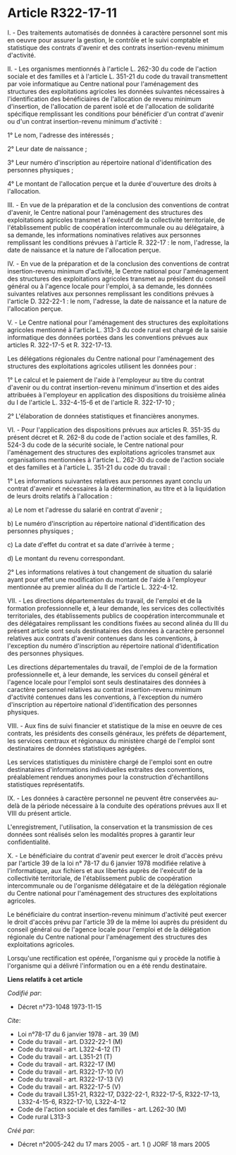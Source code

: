 # Article R322-17-11

I. - Des traitements automatisés de données à caractère personnel sont mis en oeuvre pour assurer la gestion, le contrôle et
le suivi comptable et statistique des contrats d'avenir et des contrats insertion-revenu minimum d'activité.

II. - Les organismes mentionnés à l'article L. 262-30 du code de l'action sociale et des familles et à l'article L. 351-21 du
code du travail transmettent par voie informatique au Centre national pour l'aménagement des structures des exploitations
agricoles les données suivantes nécessaires à l'identification des bénéficiaires de l'allocation de revenu minimum
d'insertion, de l'allocation de parent isolé et de l'allocation de solidarité spécifique remplissant les conditions pour
bénéficier d'un contrat d'avenir ou d'un contrat insertion-revenu minimum d'activité :

1° Le nom, l'adresse des intéressés ;

2° Leur date de naissance ;

3° Leur numéro d'inscription au répertoire national d'identification des personnes physiques ;

4° Le montant de l'allocation perçue et la durée d'ouverture des droits à l'allocation.

III. - En vue de la préparation et de la conclusion des conventions de contrat d'avenir, le Centre national pour
l'aménagement des structures des exploitations agricoles transmet à l'exécutif de la collectivité territoriale, de
l'établissement public de coopération intercommunale ou au délégataire, à sa demande, les informations nominatives relatives
aux personnes remplissant les conditions prévues à l'article R. 322-17 : le nom, l'adresse, la date de naissance et la nature
de l'allocation perçue.

IV. - En vue de la préparation et de la conclusion des conventions de contrat insertion-revenu minimum d'activité, le Centre
national pour l'aménagement des structures des exploitations agricoles transmet au président du conseil général ou à l'agence
locale pour l'emploi, à sa demande, les données suivantes relatives aux personnes remplissant les conditions prévues à
l'article D. 322-22-1 : le nom, l'adresse, la date de naissance et la nature de l'allocation perçue.

V. - Le Centre national pour l'aménagement des structures des exploitations agricoles mentionné à l'article L. 313-3 du code
rural est chargé de la saisie informatique des données portées dans les conventions prévues aux articles R. 322-17-5 et R.
322-17-13.

Les délégations régionales du Centre national pour l'aménagement des structures des exploitations agricoles utilisent les
données pour :

1° Le calcul et le paiement de l'aide à l'employeur au titre du contrat d'avenir ou du contrat insertion-revenu minimum
d'insertion et des aides attribuées à l'employeur en application des dispositions du troisième alinéa du I de l'article L.
332-4-15-6 et de l'article R. 322-17-10 ;

2° L'élaboration de données statistiques et financières anonymes.

VI. - Pour l'application des dispositions prévues aux articles R. 351-35 du présent décret et R. 262-8 du code de l'action
sociale et des familles, R. 524-3 du code de la sécurité sociale, le Centre national pour l'aménagement des structures des
exploitations agricoles transmet aux organisations mentionnées à l'article L. 262-30 du code de l'action sociale et des
familles et à l'article L. 351-21 du code du travail :

1° Les informations suivantes relatives aux personnes ayant conclu un contrat d'avenir et nécessaires à la détermination, au
titre et à la liquidation de leurs droits relatifs à l'allocation :

a) Le nom et l'adresse du salarié en contrat d'avenir ;

b) Le numéro d'inscription au répertoire national d'identification des personnes physiques ;

c) La date d'effet du contrat et sa date d'arrivée à terme ;

d) Le montant du revenu correspondant.

2° Les informations relatives à tout changement de situation du salarié ayant pour effet une modification du montant de
l'aide à l'employeur mentionnée au premier alinéa du II de l'article L. 322-4-12.

VII. - Les directions départementales du travail, de l'emploi et de la formation professionnelle et, à leur demande, les
services des collectivités territoriales, des établissements publics de coopération intercommunale et des délégataires
remplissant les conditions fixées au second alinéa du III du présent article sont seuls destinataires des données à caractère
personnel relatives aux contrats d'avenir contenues dans les conventions, à l'exception du numéro d'inscription au répertoire
national d'identification des personnes physiques.

Les directions départementales du travail, de l'emploi de de la formation professionnelle et, à leur demande, les services du
conseil général et l'agence locale pour l'emploi sont seuls destinataires des données à caractère personnel relatives au
contrat insertion-revenu minimum d'activité contenues dans les conventions, à l'exception du numéro d'inscription au
répertoire national d'identification des personnes physiques.

VIII. - Aux fins de suivi financier et statistique de la mise en oeuvre de ces contrats, les présidents des conseils
généraux, les préfets de département, les services centraux et régionaux du ministère chargé de l'emploi sont destinataires
de données statistiques agrégées.

Les services statistiques du ministère chargé de l'emploi sont en outre destinataires d'informations individuelles extraites
des conventions, préalablement rendues anonymes pour la construction d'échantillons statistiques représentatifs.

IX. - Les données à caractère personnel ne peuvent être conservées au-delà de la période nécessaire à la conduite des
opérations prévues aux II et VIII du présent article.

L'enregistrement, l'utilisation, la conservation et la transmission de ces données sont réalisés selon les modalités propres
à garantir leur confidentialité.

X. - Le bénéficiaire du contrat d'avenir peut exercer le droit d'accès prévu par l'article 39 de la loi n° 78-17 du 6 janvier
1978 modifiée relative à l'informatique, aux fichiers et aux libertés auprès de l'exécutif de la collectivité territoriale,
de l'établissement public de coopération intercommunale ou de l'organisme délégataire et de la délégation régionale du Centre
national pour l'aménagement des structures des exploitations agricoles.

Le bénéficiaire du contrat insertion-revenu minimum d'activité peut exercer le droit d'accès prévu par l'article 39 de la
même loi auprès du président du conseil général ou de l'agence locale pour l'emploi et de la délégation régionale du Centre
national pour l'aménagement des structures des exploitations agricoles.

Lorsqu'une rectification est opérée, l'organisme qui y procède la notifie à l'organisme qui a délivré l'information ou en a
été rendu destinataire.

**Liens relatifs à cet article**

_Codifié par_:

  - Décret n°73-1048 1973-11-15

_Cite_:

  - Loi n°78-17 du 6 janvier 1978 - art. 39 (M)
  - Code du travail - art. D322-22-1 (M)
  - Code du travail - art. L322-4-12 (T)
  - Code du travail - art. L351-21 (T)
  - Code du travail - art. R322-17 (M)
  - Code du travail - art. R322-17-10 (V)
  - Code du travail - art. R322-17-13 (V)
  - Code du travail - art. R322-17-5 (V)
  - Code du travail L351-21, R322-17, D322-22-1, R322-17-5, R322-17-13, L332-4-15-6, R322-17-10, L322-4-12
  - Code de l'action sociale et des familles - art. L262-30 (M)
  - Code rural L313-3

_Créé par_:

  - Décret n°2005-242 du 17 mars 2005 - art. 1 () JORF 18 mars 2005
